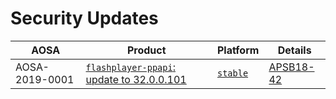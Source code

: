 <!-- TITLE: Security Updates for 2019 -->
<!-- SUBTITLE: AOSC OS Security Advisories and details -->

# Security Updates

| AOSA | Product | Platform | Details |
| --- | --- | --- | --- |
| AOSA-2019-0001 | [`flashplayer-ppapi`: update to 32.0.0.101](https://github.com/AOSC-Dev/aosc-os-abbs/issues/1529) | [`stable`](https://github.com/AOSC-Dev/aosc-os-abbs/commit/95ded0e87c7921c736083681be91b4b785356617) | [APSB18-42](https://helpx.adobe.com/security/products/flash-player/apsb18-42.html) |